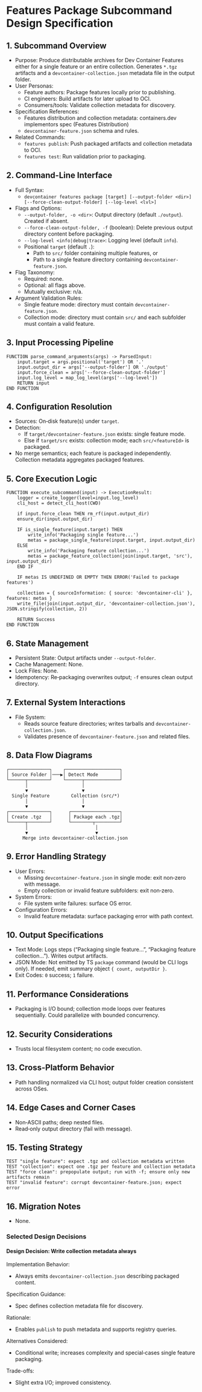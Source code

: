 # Features Package Subcommand Design Specification

## 1. Subcommand Overview
- Purpose: Produce distributable archives for Dev Container Features either for a single feature or an entire collection. Generates `*.tgz` artifacts and a `devcontainer-collection.json` metadata file in the output folder.
- User Personas:
  - Feature authors: Package features locally prior to publishing.
  - CI engineers: Build artifacts for later upload to OCI.
  - Consumers/tools: Validate collection metadata for discovery.
- Specification References:
  - Features distribution and collection metadata: containers.dev implementors spec (Features Distribution)
  - `devcontainer-feature.json` schema and rules.
- Related Commands:
  - `features publish`: Push packaged artifacts and collection metadata to OCI.
  - `features test`: Run validation prior to packaging.

## 2. Command-Line Interface
- Full Syntax:
  - `devcontainer features package [target] [--output-folder <dir>] [--force-clean-output-folder] [--log-level <lvl>]`
- Flags and Options:
  - `--output-folder, -o <dir>`: Output directory (default `./output`). Created if absent.
  - `--force-clean-output-folder, -f` (boolean): Delete previous output directory content before packaging.
  - `--log-level <info|debug|trace>`: Logging level (default `info`).
  - Positional `target` (default `.`):
    - Path to `src/` folder containing multiple features, or
    - Path to a single feature directory containing `devcontainer-feature.json`.
- Flag Taxonomy:
  - Required: none.
  - Optional: all flags above.
  - Mutually exclusive: n/a.
- Argument Validation Rules:
  - Single feature mode: directory must contain `devcontainer-feature.json`.
  - Collection mode: directory must contain `src/` and each subfolder must contain a valid feature.

## 3. Input Processing Pipeline

```pseudocode
FUNCTION parse_command_arguments(args) -> ParsedInput:
    input.target = args.positional('target') OR '.'
    input.output_dir = args['--output-folder'] OR './output'
    input.force_clean = args['--force-clean-output-folder']
    input.log_level = map_log_level(args['--log-level'])
    RETURN input
END FUNCTION
```

## 4. Configuration Resolution
- Sources: On‑disk feature(s) under `target`.
- Detection:
  - If `target/devcontainer-feature.json` exists: single feature mode.
  - Else if `target/src` exists: collection mode; each `src/<featureId>` is packaged.
- No merge semantics; each feature is packaged independently. Collection metadata aggregates packaged features.

## 5. Core Execution Logic

```pseudocode
FUNCTION execute_subcommand(input) -> ExecutionResult:
    logger = create_logger(level=input.log_level)
    cli_host = detect_cli_host(CWD)

    if input.force_clean THEN rm_rf(input.output_dir)
    ensure_dir(input.output_dir)

    IF is_single_feature(input.target) THEN
        write_info('Packaging single feature...')
        metas = package_single_feature(input.target, input.output_dir)
    ELSE
        write_info('Packaging feature collection...')
        metas = package_feature_collection(join(input.target, 'src'), input.output_dir)
    END IF

    IF metas IS UNDEFINED OR EMPTY THEN ERROR('Failed to package features')

    collection = { sourceInformation: { source: 'devcontainer-cli' }, features: metas }
    write_file(join(input.output_dir, 'devcontainer-collection.json'), JSON.stringify(collection, 2))

    RETURN Success
END FUNCTION
```

## 6. State Management
- Persistent State: Output artifacts under `--output-folder`.
- Cache Management: None.
- Lock Files: None.
- Idempotency: Re‑packaging overwrites output; `-f` ensures clean output directory.

## 7. External System Interactions
- File System:
  - Reads source feature directories; writes tarballs and `devcontainer-collection.json`.
  - Validates presence of `devcontainer-feature.json` and related files.

## 8. Data Flow Diagrams

```
┌───────────────┐    ┌────────────────────┐
│ Source Folder │───▶│ Detect Mode        │
└──────┬────────┘    └──────┬─────────────┘
       │                    │
       ▼                    ▼
  Single Feature        Collection (src/*)
       │                    │
       ▼                    ▼
┌───────────────┐      ┌──────────────────┐
│ Create .tgz   │      │ Package each .tgz│
└──────┬────────┘      └────────┬─────────┘
       │                         │
       ▼                         ▼
      Merge into devcontainer-collection.json
```

## 9. Error Handling Strategy
- User Errors:
  - Missing `devcontainer-feature.json` in single mode: exit non‑zero with message.
  - Empty collection or invalid feature subfolders: exit non‑zero.
- System Errors:
  - File system write failures: surface OS error.
- Configuration Errors:
  - Invalid feature metadata: surface packaging error with path context.

## 10. Output Specifications
- Text Mode: Logs steps (“Packaging single feature…”, “Packaging feature collection…”). Writes output artifacts.
- JSON Mode: Not emitted by TS `package` command (would be CLI logs only). If needed, emit summary object `{ count, outputDir }`.
- Exit Codes: `0` success; `1` failure.

## 11. Performance Considerations
- Packaging is I/O bound; collection mode loops over features sequentially. Could parallelize with bounded concurrency.

## 12. Security Considerations
- Trusts local filesystem content; no code execution.

## 13. Cross-Platform Behavior
- Path handling normalized via CLI host; output folder creation consistent across OSes.

## 14. Edge Cases and Corner Cases
- Non‑ASCII paths; deep nested files.
- Read‑only output directory (fail with message).

## 15. Testing Strategy

```pseudocode
TEST "single feature": expect .tgz and collection metadata written
TEST "collection": expect one .tgz per feature and collection metadata
TEST "force clean": prepopulate output; run with -f; ensure only new artifacts remain
TEST "invalid feature": corrupt devcontainer-feature.json; expect error
```

## 16. Migration Notes
- None.

### Selected Design Decisions

#### Design Decision: Write collection metadata always
Implementation Behavior:
- Always emits `devcontainer-collection.json` describing packaged content.

Specification Guidance:
- Spec defines collection metadata file for discovery.

Rationale:
- Enables `publish` to push metadata and supports registry queries.

Alternatives Considered:
- Conditional write; increases complexity and special‑cases single feature packaging.

Trade-offs:
- Slight extra I/O; improved consistency.

